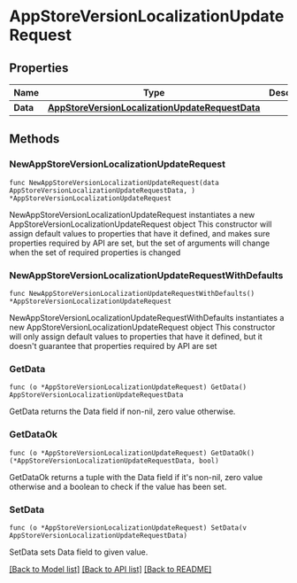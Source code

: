 # AppStoreVersionLocalizationUpdateRequest

## Properties

Name | Type | Description | Notes
------------ | ------------- | ------------- | -------------
**Data** | [**AppStoreVersionLocalizationUpdateRequestData**](AppStoreVersionLocalizationUpdateRequest_data.md) |  | 

## Methods

### NewAppStoreVersionLocalizationUpdateRequest

`func NewAppStoreVersionLocalizationUpdateRequest(data AppStoreVersionLocalizationUpdateRequestData, ) *AppStoreVersionLocalizationUpdateRequest`

NewAppStoreVersionLocalizationUpdateRequest instantiates a new AppStoreVersionLocalizationUpdateRequest object
This constructor will assign default values to properties that have it defined,
and makes sure properties required by API are set, but the set of arguments
will change when the set of required properties is changed

### NewAppStoreVersionLocalizationUpdateRequestWithDefaults

`func NewAppStoreVersionLocalizationUpdateRequestWithDefaults() *AppStoreVersionLocalizationUpdateRequest`

NewAppStoreVersionLocalizationUpdateRequestWithDefaults instantiates a new AppStoreVersionLocalizationUpdateRequest object
This constructor will only assign default values to properties that have it defined,
but it doesn't guarantee that properties required by API are set

### GetData

`func (o *AppStoreVersionLocalizationUpdateRequest) GetData() AppStoreVersionLocalizationUpdateRequestData`

GetData returns the Data field if non-nil, zero value otherwise.

### GetDataOk

`func (o *AppStoreVersionLocalizationUpdateRequest) GetDataOk() (*AppStoreVersionLocalizationUpdateRequestData, bool)`

GetDataOk returns a tuple with the Data field if it's non-nil, zero value otherwise
and a boolean to check if the value has been set.

### SetData

`func (o *AppStoreVersionLocalizationUpdateRequest) SetData(v AppStoreVersionLocalizationUpdateRequestData)`

SetData sets Data field to given value.



[[Back to Model list]](../README.md#documentation-for-models) [[Back to API list]](../README.md#documentation-for-api-endpoints) [[Back to README]](../README.md)


